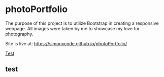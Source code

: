 # photoPortfolio

The purpose of this project is to utilize Bootstrap in creating a responsive webpage.
All images were taken by me to showcase my love for photography.

Site is live at: https://simonxcode.github.io/photoPortfolio/


<a href="#test">Test</a>
##
##
##
##
##
##
##
##
##
##
##
##
##
##
##
##
##
##
##
##
## <h2 href="#test">test<h2>
